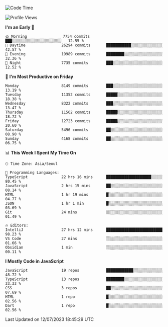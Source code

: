 <!--START_SECTION:waka-->
![Code Time](http://img.shields.io/badge/Code%20Time-5%2C167%20hrs%2019%20mins-blue)

![Profile Views](http://img.shields.io/badge/Profile%20Views-0-blue)

**I'm an Early 🐤** 

```text
🌞 Morning                7754 commits        ███░░░░░░░░░░░░░░░░░░░░░░   12.55 % 
🌆 Daytime                26294 commits       ███████████░░░░░░░░░░░░░░   42.57 % 
🌃 Evening                19989 commits       ████████░░░░░░░░░░░░░░░░░   32.36 % 
🌙 Night                  7735 commits        ███░░░░░░░░░░░░░░░░░░░░░░   12.52 % 
```
📅 **I'm Most Productive on Friday** 

```text
Monday                   8149 commits        ███░░░░░░░░░░░░░░░░░░░░░░   13.19 % 
Tuesday                  11352 commits       █████░░░░░░░░░░░░░░░░░░░░   18.38 % 
Wednesday                8322 commits        ███░░░░░░░░░░░░░░░░░░░░░░   13.47 % 
Thursday                 11562 commits       █████░░░░░░░░░░░░░░░░░░░░   18.72 % 
Friday                   12723 commits       █████░░░░░░░░░░░░░░░░░░░░   20.60 % 
Saturday                 5496 commits        ██░░░░░░░░░░░░░░░░░░░░░░░   08.90 % 
Sunday                   4168 commits        ██░░░░░░░░░░░░░░░░░░░░░░░   06.75 % 
```


📊 **This Week I Spent My Time On** 

```text
🕑︎ Time Zone: Asia/Seoul

💬 Programming Languages: 
TypeScript               22 hrs 16 mins      ████████████████████░░░░░   80.45 % 
JavaScript               2 hrs 15 mins       ██░░░░░░░░░░░░░░░░░░░░░░░   08.14 % 
HTML                     1 hr 19 mins        █░░░░░░░░░░░░░░░░░░░░░░░░   04.77 % 
JSON                     1 hr 1 min          █░░░░░░░░░░░░░░░░░░░░░░░░   03.69 % 
Git                      24 mins             ░░░░░░░░░░░░░░░░░░░░░░░░░   01.49 % 

🔥 Editors: 
IntelliJ                 27 hrs 12 mins      █████████████████████████   98.23 % 
VS Code                  27 mins             ░░░░░░░░░░░░░░░░░░░░░░░░░   01.66 % 
Obsidian                 1 min               ░░░░░░░░░░░░░░░░░░░░░░░░░   00.11 % 
```

**I Mostly Code in JavaScript** 

```text
JavaScript               19 repos            ████████████░░░░░░░░░░░░░   48.72 % 
TypeScript               13 repos            ████████░░░░░░░░░░░░░░░░░   33.33 % 
CSS                      3 repos             ██░░░░░░░░░░░░░░░░░░░░░░░   07.69 % 
HTML                     1 repo              █░░░░░░░░░░░░░░░░░░░░░░░░   02.56 % 
Dart                     1 repo              █░░░░░░░░░░░░░░░░░░░░░░░░   02.56 % 
```




 Last Updated on 12/07/2023 18:45:29 UTC
<!--END_SECTION:waka-->
